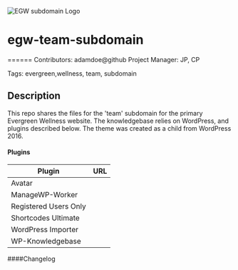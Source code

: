 ![EGW subdomain Logo](http://dev.marketingincolor.com/teamegw/wp-content/uploads/2016/06/EGW-Team-Header_03-1.jpg)
# egw-team-subdomain
======
Contributors: adamdoe@github
Project Manager: JP, CP

Tags: evergreen,wellness, team, subdomain

Description
------
This repo shares the files for the 'team' subdomain for the primary Evergreen Wellness website. The knowledgebase relies on WordPress, and plugins described below. The theme was created as a child from WordPress 2016. 



#### Plugins
|  Plugin 	|  URL 	|
|---	|---	|
|  Avatar 	|   	|
| ManageWP-Worker 	|     |
|  Registered Users Only|   	|
|   Shortcodes Ultimate|   	|
|   WordPress Importer|   	|
|   WP-Knowledgebase	|   	|




####Changelog


